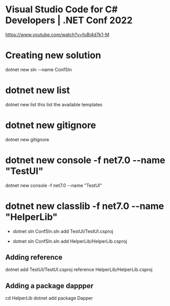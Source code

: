# Visual Studio Code for C# Developers | .NET Conf 2022
https://www.youtube.com/watch?v=fuBi4d7k1-M


# Creating new solution
dotnet new sln --name ConfSln


# dotnet new list
dotnet new list
this list the available templates

# dotnet new gitignore
dotnet new gitignore

# dotnet new console -f net7.0 --name "TestUI"
dotnet new console -f net7.0 --name "TestUI"

# dotnet new classlib -f net7.0 --name "HelperLib"


- dotnet sln ConfSln.sln add TestUI/TestUI.csproj

- dotnet sln ConfSln.sln add HelperLib/HelperLib.csproj


## Adding reference
dotnet add TestUI/TestUI.csproj reference HelperLib/HelperLib.csproj

## Adding a package dappper
cd HelperLib
dotnet add package Dapper
